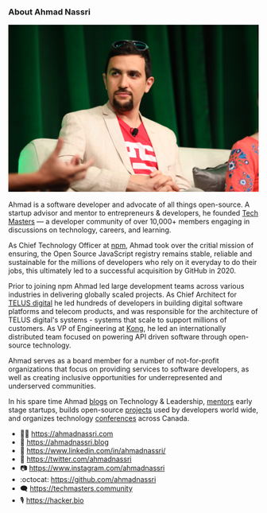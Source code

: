 ### About Ahmad Nassri

![Ahmad Nassri](https://github.com/ahmadnassri/ahmadnassri/blob/master/ahmad-nassri.jpg)

Ahmad is a software developer and advocate of all things open-source. A startup advisor and mentor to entrepreneurs & developers, he founded [Tech Masters](https://techmasters.community/) — a developer community of over 10,000+ members engaging in discussions on technology, careers, and learning.

As Chief Technology Officer at [npm](https://npmjs.com/), Ahmad took over the critial mission of ensuring, the Open Source JavaScript registry remains stable, reliable and sustainable for the millions of developers who rely on it everyday to do their jobs, this ultimately led to a successful acquisition by GitHub in 2020.

Prior to joining npm Ahmad led large development teams across various industries in delivering globally scaled projects. As Chief Architect for [TELUS digital](https://telus.com/digital) he led hundreds of developers in building digital software platforms and telecom products, and was responsible for the architecture of TELUS digital's systems - systems that scale to support millions of customers. As VP of Engineering at [Kong](https://konghq.com/), he led an internationally distributed team focused on powering API driven software through open-source technology.

Ahmad serves as a board member for a number of not-for-profit organizations that focus on providing services to software developers, as well as creating inclusive opportunities for underrepresented and underserved communities.

In his spare time Ahmad [blogs](https://ahmadnassri.com/blog/) on Technology & Leadership, [mentors](https://ahmadnassri.com/about/#advisor) early stage startups, builds open-source [projects](https://ahmadnassri.com/projects/) used by developers world wide, and organizes technology [conferences](https://refactorconf.com) across Canada.

- 👨‍💻 https://ahmadnassri.com
- 📝 https://ahmadnassri.blog
- 🤝 https://www.linkedin.com/in/ahmadnassri/
- 📢 https://twitter.com/ahmadnassri
- 📷 https://www.instagram.com/ahmadnassri
- :octocat: https://github.com/ahmadnassri
- 🗨️ https://techmasters.community
- 🎙️ https://hacker.bio